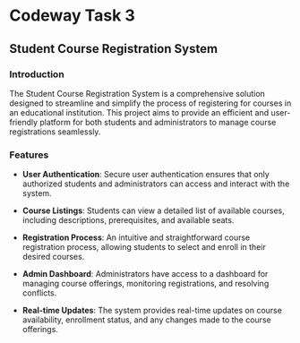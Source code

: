 
# Codeway Task 3

## Student Course Registration System

### Introduction

The Student Course Registration System is a comprehensive solution designed to streamline and simplify the process of registering for courses in an educational institution. This project aims to provide an efficient and user-friendly platform for both students and administrators to manage course registrations seamlessly.

### Features

- **User Authentication**: Secure user authentication ensures that only authorized students and administrators can access and interact with the system.

- **Course Listings**: Students can view a detailed list of available courses, including descriptions, prerequisites, and available seats.

- **Registration Process**: An intuitive and straightforward course registration process, allowing students to select and enroll in their desired courses.

- **Admin Dashboard**: Administrators have access to a dashboard for managing course offerings, monitoring registrations, and resolving conflicts.

- **Real-time Updates**: The system provides real-time updates on course availability, enrollment status, and any changes made to the course offerings.
